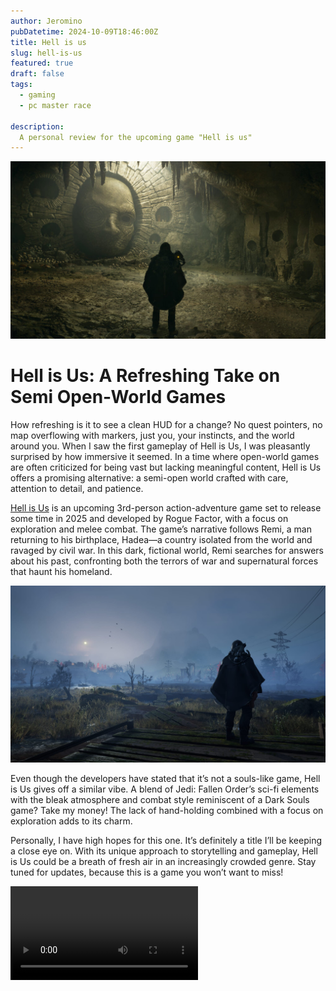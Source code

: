 ```yaml
---
author: Jeromino
pubDatetime: 2024-10-09T18:46:00Z
title: Hell is us
slug: hell-is-us
featured: true
draft: false
tags:
  - gaming
  - pc master race

description:
  A personal review for the upcoming game "Hell is us"
---
```



![something](/src/assets/images/hell-is-us-images/hell-is-us-3-1024x576.jpg)

# Hell is Us: A Refreshing Take on Semi Open-World Games
How refreshing is it to see a clean HUD for a change? No quest pointers, no map overflowing with markers, just you, your instincts, and the world around you. When I saw the first gameplay of Hell is Us, I was pleasantly surprised by how immersive it seemed. In a time where open-world games are often criticized for being vast but lacking meaningful content, Hell is Us offers a promising alternative: a semi-open world crafted with care, attention to detail, and patience.

[Hell is Us](https://store.steampowered.com/app/1620730/Hell_is_Us/) is an upcoming 3rd-person action-adventure game set to release some time in 2025 and developed by Rogue Factor, with a focus on exploration and melee combat. The game’s narrative follows Remi, a man returning to his birthplace, Hadea—a country isolated from the world and ravaged by civil war. In this dark, fictional world, Remi searches for answers about his past, confronting both the terrors of war and supernatural forces that haunt his homeland.

![something](/src/assets/images/hell-is-us-images/HiU_Screenshot_4.jpg)


Even though the developers have stated that it’s not a souls-like game, Hell is Us gives off a similar vibe. A blend of Jedi: Fallen Order’s sci-fi elements with the bleak atmosphere and combat style reminiscent of a Dark Souls game? Take my money! The lack of hand-holding combined with a focus on exploration adds to its charm.

Personally, I have high hopes for this one. It’s definitely a title I’ll be keeping a close eye on. With its unique approach to storytelling and gameplay, Hell is Us could be a breath of fresh air in an increasingly crowded genre. Stay tuned for updates, because this is a game you won’t want to miss!

<video src="/src/assets/videos/hell-is-us/hell-is-us (1).mp4" controls></video>
